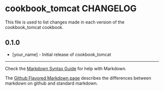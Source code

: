 # cookbook_tomcat CHANGELOG

This file is used to list changes made in each version of the cookbook_tomcat cookbook.

## 0.1.0
- [your_name] - Initial release of cookbook_tomcat

- - -
Check the [Markdown Syntax Guide](http://daringfireball.net/projects/markdown/syntax) for help with Markdown.

The [Github Flavored Markdown page](http://github.github.com/github-flavored-markdown/) describes the differences between markdown on github and standard markdown.
